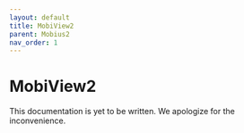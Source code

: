 ```yaml
---
layout: default
title: MobiView2
parent: Mobius2
nav_order: 1
---
```


# MobiView2

This documentation is yet to be written. We apologize for the inconvenience.